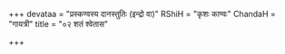 +++
devataa = "प्रस्कण्वस्य दानस्तुतिः (इन्द्रो वा)"
RShiH = "कृशः काण्वः"
ChandaH = "गायत्री"
title = "०२ शतं श्वेतास"

+++
